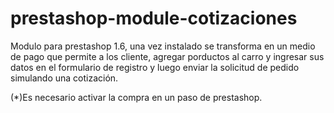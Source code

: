 # prestashop-module-cotizaciones
Modulo para prestashop 1.6, una vez instalado se transforma en un medio de pago que permite a los cliente, agregar porductos al carro y ingresar sus datos en el formulario de registro y luego enviar la solicitud de pedido simulando una cotización.

(*)Es necesario activar la compra en un paso de prestashop.
